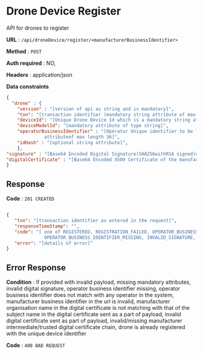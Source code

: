 # Drone Device Register

API for drones to register

**URL** : `/api/droneDevice/register/<manufacturerBusinessIdentifier>`

**Method** : `POST`

**Auth required** : NO,

**Headers** : application/json

**Data constraints**

```json
{
  "drone" : {
	"version" : "[version of api as string and is mandatory]",
	"txn": "[transaction identifier (mandatory string attribute of max length 50) entered by manufacturer, 				which is also returned as part of response as is and is useful for linking transactions full 				round trip across systems]",
	"deviceId": "[Unique Drone Device Id which is a mandatory string attribute]",
	"deviceModelId": "[mandatory attribute of type string]",
	"operatorBusinessIdentifier" : "[Operator Unique identifier to be linked to the drone device which is mandatory string 
              attributeof max length 36]",
	"idHash" : "[optional string attribute]",
	},
"signature" : "[Base64 Encoded Digital Signature(SHA256withRSA signed)of the drone data and is a mandatory string attribute]" ,
"digitalCertificate" : "[Base64 Encoded X509 Certificate of the manufacturer and is a mandatory string attribute]"
}
```

## Response

**Code** : `201 CREATED`

```json

{	
   "txn": "[transaction identifier as entered in the request]",
   "responseTimeStamp": "",
   "code": "[ one of REGISTERED, REGISTRATION_FAILED, OPERATOR_BUSINESS_IDENTIFIER_INVALID,      
              OPERATOR_BUSINESS_IDENTIFIER_MISSING, INVALID_SIGNATURE, INVALID_DIGITAL_CERTIFICATE, DRONE_ALREADY_REGISTERED, 		    INVALID_MANUFACTURER, MANUFACTURER_BUSINESS_IDENTIFIER_INVALID, BAD_REQUEST_PAYLOAD]",
   "error": "[details of error]"
}

```

## Error Response

**Condition** : If provided with invalid payload, missing mandatory attributes, invalid digital signature, operator business identifier missing, operator
business identifier does not match with any operator in the system, manufacturer business identifier in the url is invalid, manufacturer organisation name in the digital certificate is not matching with that
of the subject name in the digital certificate sent as a part of payload, invalid digital certificate sent as part of payload,
invalid/missing manufacturer intermediate/trusted digital certificate chain, drone is already registered with the unique device 
identifier

**Code** : `400 BAD REQUEST`


